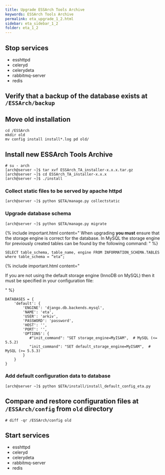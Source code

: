 ```yaml
---
title: Upgrade ESSArch Tools Archive
keywords: ESSArch Tools Archive
permalink: eta_upgrade_1_2.html
sidebar: eta_sidebar_1_2
folder: eta_1_2
---
```


## Stop services
* esshttpd
* celeryd
* celerydeta
* rabbitmq-server
* redis

## Verify that a backup of the database exists at `/ESSArch/backup`

## Move old installation

    cd /ESSArch
    mkdir old
    mv config install install*.log pd old/

## Install new ESSArch Tools Archive

    # su - arch
    [arch@server ~]$ tar xvf ESSArch_TA_installer-x.x.x.tar.gz
    [arch@server ~]$ cd ESSArch_TA_installer-x.x.x
    [arch@server ~]$ ./install

### Collect static files to be served by apache httpd

    [arch@server ~]$ python $ETA/manage.py collectstatic

### Upgrade database schema

    [arch@server ~]$ python $ETA/manage.py migrate

{% include important.html content="
When upgrading **you must** ensure that the storage engine is correct for the
database. In MySQL the storage engine for previously created tables can be
found by the following command:
" %}

    SELECT table_schema, table_name, engine FROM INFORMATION_SCHEMA.TABLES where table_schema = ”eta”;

{% include important.html content="

If you are not using the default storage engine (InnoDB on MySQL) then it must
be specified in your configuration file:

" %}

    DATABASES = {
        'default': {
            'ENGINE': 'django.db.backends.mysql',
            'NAME': 'eta',
            'USER': 'arkiv',
            'PASSWORD': 'password',
            'HOST': '',
            'PORT': '',
            'OPTIONS': {
               #"init_command": "SET storage_engine=MyISAM",  # MySQL (<= 5.5.2)
               "init_command": "SET default_storage_engine=MyISAM",  # MySQL (>= 5.5.3)
            }
        }
    }

### Add default configuration data to database

    [arch@server ~]$ python $ETA/install/install_default_config_eta.py

## Compare and restore configuration files at `/ESSArch/config` from `old` directory
    # diff -qr /ESSArch/config old

## Start services

* esshttpd
* celeryd
* celerydeta
* rabbitmq-server
* redis
